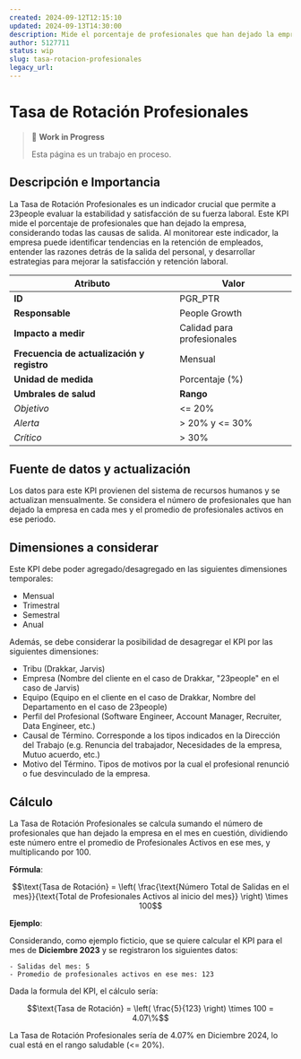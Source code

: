 ```yaml
---
created: 2024-09-12T12:15:10
updated: 2024-09-13T14:30:00
description: Mide el porcentaje de profesionales que han dejado la empresa
author: 5127711
status: wip
slug: tasa-rotacion-profesionales
legacy_url: 
---
```


# Tasa de Rotación Profesionales

> 🚧 **Work in Progress**
>
> Esta página es un trabajo en proceso.

## Descripción e Importancia

La Tasa de Rotación Profesionales es un indicador crucial que permite a 23people evaluar la estabilidad y satisfacción de su fuerza laboral. Este KPI mide el porcentaje de profesionales que han dejado la empresa, considerando todas las causas de salida. Al monitorear este indicador, la empresa puede identificar tendencias en la retención de empleados, entender las razones detrás de la salida del personal, y desarrollar estrategias para mejorar la satisfacción y retención laboral.

| **Atributo**                               | **Valor**                  |
|--------------------------------------------|----------------------------|
| **ID**                                     | PGR_PTR                    |
| **Responsable**                            | People Growth              |
| **Impacto a medir**                        | Calidad para profesionales |
| **Frecuencia de actualización y registro** | Mensual                    |
| **Unidad de medida**                       | Porcentaje (%)             |
| **Umbrales de salud**                      | **Rango**                  |
| *Objetivo*                                 | <= 20%                     |
| *Alerta*                                   | > 20% y <= 30%             |
| *Crítico*                                  | > 30%                      |

## Fuente de datos y actualización

Los datos para este KPI provienen del sistema de recursos humanos y se actualizan mensualmente. Se considera el número de profesionales que han dejado la empresa en cada mes y el promedio de profesionales activos en ese periodo.

## Dimensiones a considerar

Este KPI debe poder agregado/desagregado en las siguientes dimensiones temporales:

- Mensual
- Trimestral
- Semestral
- Anual

Además, se debe considerar la posibilidad de desagregar el KPI por las siguientes dimensiones:

- Tribu (Drakkar, Jarvis)
- Empresa (Nombre del cliente en el caso de Drakkar, "23people" en el caso de Jarvis)
- Equipo (Equipo en el cliente en el caso de Drakkar, Nombre del Departamento en el caso de 23people)
- Perfil del Profesional (Software Engineer, Account Manager, Recruiter, Data Engineer, etc.)
- Causal de Término. Corresponde a los tipos indicados en la Dirección del Trabajo (e.g. Renuncia del trabajador, Necesidades de la empresa, Mutuo acuerdo, etc.)
- Motivo del Término. Tipos de motivos por la cual el profesional renunció o fue desvinculado de la empresa.

## Cálculo

La Tasa de Rotación Profesionales se calcula sumando el número de profesionales que han dejado la empresa en el mes en cuestión, dividiendo este número entre el promedio de Profesionales Activos en ese mes, y multiplicando por 100.

**Fórmula**:

$$\text{Tasa de Rotación} = \left( \frac{\text{Número Total de Salidas en el mes}}{\text{Total de Profesionales Activos al inicio del mes}} \right) \times 100$$

**Ejemplo**:

Considerando, como ejemplo ficticio, que se quiere calcular el KPI para el mes de **Diciembre 2023** y se registraron los siguientes datos:

```plaintext
- Salidas del mes: 5
- Promedio de profesionales activos en ese mes: 123
```

Dada la formula del KPI, el cálculo sería:

$$\text{Tasa de Rotación} = \left( \frac{5}{123} \right) \times 100 = 4.07\%$$

La Tasa de Rotación Profesionales sería de 4.07% en Diciembre 2024, lo cual está en el rango saludable (<= 20%).
